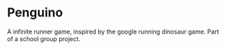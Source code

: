 # Penguino
A infinite runner game, inspired by the google running dinosaur game. Part of a school group project.
